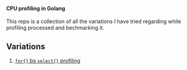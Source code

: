 #### CPU profiling in Golang

This repo is a collection of all the variations I have tried regarding while profiling processed and bechmarking it.

## Variations
1. [`for{}` bs `select{}` profiling](#)
